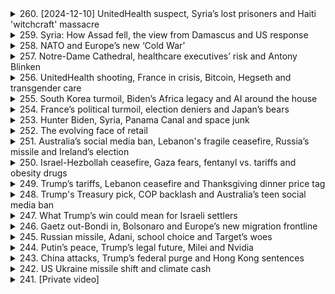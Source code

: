 <details>
<summary>260. [2024-12-10] UnitedHealth suspect, Syria’s lost prisoners and Haiti 'witchcraft' massacre</summary><br>

<a href="https://www.youtube.com/watch?v=_9cU-sRh6wg" target="_blank">
    <img src="https://img.youtube.com/vi/_9cU-sRh6wg/maxresdefault.jpg" 
        alt="[Youtube]" width="200">
</a>

# UnitedHealth suspect, Syria’s lost prisoners and Haiti 'witchcraft' massacre

### 1. **美國記者Austin Tice的最新動向**
   - 美國官員正在努力查明被俘12年的記者的下落。
   - 尚未有進一步的具體信息公開。

---

### 2. **敘利亞巴爾扎 prison 的解放**
   - 在敘利亞政府倒臺後，大量囚犯獲釋。
   - 家屬和.activists正在搜尋文檔以尋找失蹤親人的記錄。
   - 盧安防_worker們破壞牆壁和地板，尋找可能的隱藏牢房。
   - 很多囚犯身心健康狀況惡化，且文檔散失可能影響司法進展。

---

### 3. **以色列在敘利亞邊境的軍事行動**
   - 有報導稱以色列軍隊進入敘利亞16英裏範圍內。
   - 敘利亞政府否認此指控。
   - 此事件或與之前的空襲行動有關。

---

### 4. **海地Cite Soleil的暴力事件**
   - 本週末發生了針對貧民窟居民的大規模殺戮，已導致數百人死亡。
   - 暴力疑似由gang leader Monel Miko Felix指使，因其兒子病情惡化而針對巫師社區。
   - 第一批遇害者數量約為50人，第二批則是在其子病逝後增加的報復殺戮。
   - Miko Felix據稱與海地臭名昭著的黑手黨Jimmy "Barbecue" Champagne有淵源。

---

### 5. **Google在量子計算領域的突破**
   - Google聲稱已解決下一代芯片的量子計算挑戰，耗時僅5分鐘。
   - 相比之下， classical computer需耗費超過宇宙歷史時間完成相同任務。

---

### 6. **記者Austin Tice案件的最新進展**
   - 美國政府正在調查其在敘利亞被扣押的情況。
   - 具體下落尚未公開。

---

### 7. **海地犯罪問題的背景分析**
   - Cite Soleil貧民窟居民長期受到gang控制，連通訊工具使用受限。
   - Miko Felix以其殘酷手段和對Cite Soleil的控制而聞名。
</details>

<details>
<summary>259. Syria: How Assad fell, the view from Damascus and US response</summary><br>

<a href="https://www.youtube.com/watch?v=TjJ2RYgGPFY" target="_blank">
    <img src="https://img.youtube.com/vi/TjJ2RYgGPFY/maxresdefault.jpg" 
        alt="[Youtube]" width="200">
</a>

# Syria: How Assad fell, the view from Damascus and US response


</details>

<details>
<summary>258. NATO and Europe’s new ‘Cold War’</summary><br>

<a href="https://www.youtube.com/watch?v=J2CShJTHz5s" target="_blank">
    <img src="https://img.youtube.com/vi/J2CShJTHz5s/maxresdefault.jpg" 
        alt="[Youtube]" width="200">
</a>

# NATO and Europe’s new ‘Cold War’


</details>

<details>
<summary>257. Notre-Dame Cathedral, healthcare executives’ risk and Antony Blinken</summary><br>

<a href="https://www.youtube.com/watch?v=Umu2Pp9us5E" target="_blank">
    <img src="https://img.youtube.com/vi/Umu2Pp9us5E/maxresdefault.jpg" 
        alt="[Youtube]" width="200">
</a>

# Notre-Dame Cathedral, healthcare executives’ risk and Antony Blinken


</details>

<details>
<summary>256. UnitedHealth shooting, France in crisis, Bitcoin, Hegseth and transgender care</summary><br>

<a href="https://www.youtube.com/watch?v=-Cs4O6uoolg" target="_blank">
    <img src="https://img.youtube.com/vi/-Cs4O6uoolg/maxresdefault.jpg" 
        alt="[Youtube]" width="200">
</a>

# UnitedHealth shooting, France in crisis, Bitcoin, Hegseth and transgender care


</details>

<details>
<summary>255. South Korea turmoil, Biden’s Africa legacy and AI around the house</summary><br>

<a href="https://www.youtube.com/watch?v=RP6IB9DD-CA" target="_blank">
    <img src="https://img.youtube.com/vi/RP6IB9DD-CA/maxresdefault.jpg" 
        alt="[Youtube]" width="200">
</a>

# South Korea turmoil, Biden’s Africa legacy and AI around the house


</details>

<details>
<summary>254. France’s political turmoil, election deniers and Japan’s bears</summary><br>

<a href="https://www.youtube.com/watch?v=I--DiHWCGAI" target="_blank">
    <img src="https://img.youtube.com/vi/I--DiHWCGAI/maxresdefault.jpg" 
        alt="[Youtube]" width="200">
</a>

# France’s political turmoil, election deniers and Japan’s bears


</details>

<details>
<summary>253. Hunter Biden, Syria, Panama Canal and space junk</summary><br>

<a href="https://www.youtube.com/watch?v=TeXBk1gc0dg" target="_blank">
    <img src="https://img.youtube.com/vi/TeXBk1gc0dg/maxresdefault.jpg" 
        alt="[Youtube]" width="200">
</a>

# Hunter Biden, Syria, Panama Canal and space junk


</details>

<details>
<summary>252. The evolving face of retail</summary><br>

<a href="https://www.youtube.com/watch?v=yN5dznPp5g8" target="_blank">
    <img src="https://img.youtube.com/vi/yN5dznPp5g8/maxresdefault.jpg" 
        alt="[Youtube]" width="200">
</a>

# The evolving face of retail


</details>

<details>
<summary>251. Australia’s social media ban, Lebanon's fragile ceasefire, Russia’s missile and Ireland’s election</summary><br>

<a href="https://www.youtube.com/watch?v=VVKKnWXoMxY" target="_blank">
    <img src="https://img.youtube.com/vi/VVKKnWXoMxY/maxresdefault.jpg" 
        alt="[Youtube]" width="200">
</a>

# Australia’s social media ban, Lebanon's fragile ceasefire, Russia’s missile and Ireland’s election


</details>

<details>
<summary>250. Israel-Hezbollah ceasefire, Gaza fears, fentanyl vs. tariffs and obesity drugs</summary><br>

<a href="https://www.youtube.com/watch?v=0Cew-3myUX0" target="_blank">
    <img src="https://img.youtube.com/vi/0Cew-3myUX0/maxresdefault.jpg" 
        alt="[Youtube]" width="200">
</a>

# Israel-Hezbollah ceasefire, Gaza fears, fentanyl vs. tariffs and obesity drugs


</details>

<details>
<summary>249. Trump’s tariffs, Lebanon ceasefire and Thanksgiving dinner price tag</summary><br>

<a href="https://www.youtube.com/watch?v=uiYO4aejI68" target="_blank">
    <img src="https://img.youtube.com/vi/uiYO4aejI68/maxresdefault.jpg" 
        alt="[Youtube]" width="200">
</a>

# Trump’s tariffs, Lebanon ceasefire and Thanksgiving dinner price tag


</details>

<details>
<summary>248. Trump's Treasury pick, COP backlash and Australia’s teen social media ban</summary><br>

<a href="https://www.youtube.com/watch?v=PK5OeBPqhJM" target="_blank">
    <img src="https://img.youtube.com/vi/PK5OeBPqhJM/maxresdefault.jpg" 
        alt="[Youtube]" width="200">
</a>

# Trump's Treasury pick, COP backlash and Australia’s teen social media ban


</details>

<details>
<summary>247. What Trump’s win could mean for Israeli settlers </summary><br>

<a href="https://www.youtube.com/watch?v=kA_Wgl0D2kg" target="_blank">
    <img src="https://img.youtube.com/vi/kA_Wgl0D2kg/maxresdefault.jpg" 
        alt="[Youtube]" width="200">
</a>

# What Trump’s win could mean for Israeli settlers 


</details>

<details>
<summary>246. Gaetz out-Bondi in, Bolsonaro and Europe’s new migration frontline</summary><br>

<a href="https://www.youtube.com/watch?v=uhWLNc6fFDk" target="_blank">
    <img src="https://img.youtube.com/vi/uhWLNc6fFDk/maxresdefault.jpg" 
        alt="[Youtube]" width="200">
</a>

# Gaetz out-Bondi in, Bolsonaro and Europe’s new migration frontline


</details>

<details>
<summary>245. Russian missile, Adani, school choice and Target’s woes</summary><br>

<a href="https://www.youtube.com/watch?v=WlI8xZ2QoiU" target="_blank">
    <img src="https://img.youtube.com/vi/WlI8xZ2QoiU/maxresdefault.jpg" 
        alt="[Youtube]" width="200">
</a>

# Russian missile, Adani, school choice and Target’s woes


</details>

<details>
<summary>244. Putin’s peace, Trump’s legal future, Milei and Nvidia</summary><br>

<a href="https://www.youtube.com/watch?v=-essPiLpY-Y" target="_blank">
    <img src="https://img.youtube.com/vi/-essPiLpY-Y/maxresdefault.jpg" 
        alt="[Youtube]" width="200">
</a>

# Putin’s peace, Trump’s legal future, Milei and Nvidia


</details>

<details>
<summary>243. China attacks, Trump’s federal purge and Hong Kong sentences</summary><br>

<a href="https://www.youtube.com/watch?v=zZ94OYgWS54" target="_blank">
    <img src="https://img.youtube.com/vi/zZ94OYgWS54/maxresdefault.jpg" 
        alt="[Youtube]" width="200">
</a>

# China attacks, Trump’s federal purge and Hong Kong sentences


</details>

<details>
<summary>242. US Ukraine missile shift and climate cash</summary><br>

<a href="https://www.youtube.com/watch?v=yS2zMkOp9Hs" target="_blank">
    <img src="https://img.youtube.com/vi/yS2zMkOp9Hs/maxresdefault.jpg" 
        alt="[Youtube]" width="200">
</a>

# US Ukraine missile shift and climate cash


</details>

<details>
<summary>241. [Private video]</summary><br>

<a href="https://www.youtube.com/watch?v=Ev6SFLfzP6E" target="_blank">
    <img src="https://img.youtube.com/vi/Ev6SFLfzP6E/maxresdefault.jpg" 
        alt="[Youtube]" width="200">
</a>

# [Private video]


</details>


